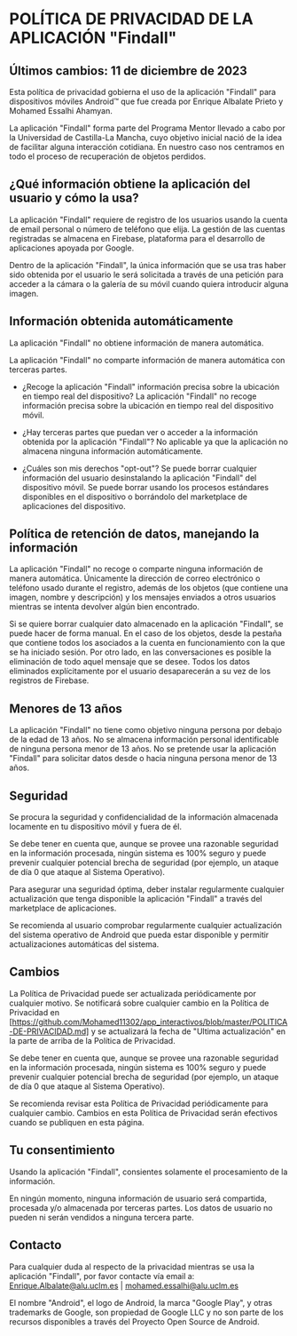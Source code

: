 # POLÍTICA DE PRIVACIDAD DE LA APLICACIÓN "Findall"
## Últimos cambios: 11 de diciembre de 2023

Esta política de privacidad gobierna el uso de la aplicación "Findall" para dispositivos móviles Android™ que fue creada por Enrique Albalate Prieto y Mohamed Essalhi Ahamyan.

La aplicación "Findall" forma parte del Programa Mentor llevado a cabo por la Universidad de Castilla-La Mancha, cuyo objetivo inicial nació de la idea de facilitar alguna interacción cotidiana. En nuestro caso nos centramos en todo el proceso de recuperación de objetos perdidos.

## ¿Qué información obtiene la aplicación del usuario y cómo la usa?
La aplicación "Findall" requiere de registro de los usuarios usando la cuenta de email personal o número de teléfono que elija. La gestión de las cuentas registradas se almacena en Firebase, plataforma para el desarrollo de aplicaciones apoyada por Google.

Dentro de la aplicación "Findall", la única información que se usa tras haber sido obtenida por el usuario le será solicitada a través de una petición para acceder a la cámara o la galería de su móvil cuando quiera introducir alguna imagen.

## Información obtenida automáticamente
La aplicación "Findall" no obtiene información de manera automática.

La aplicación "Findall" no comparte información de manera automática con terceras partes.

* ¿Recoge la aplicación "Findall" información precisa sobre la ubicación en tiempo real del dispositivo?
La aplicación "Findall" no recoge información precisa sobre la ubicación en tiempo real del dispositivo móvil.

* ¿Hay terceras partes que puedan ver o acceder a la información obtenida por la aplicación "Findall"?
No aplicable ya que la aplicación no almacena ninguna información automáticamente.

* ¿Cuáles son mis derechos "opt-out"?
Se puede borrar cualquier información del usuario desinstalando la aplicación "Findall" del dispositivo móvil. Se puede borrar usando los procesos estándares disponibles en el dispositivo o borrándolo del marketplace de aplicaciones del dispositivo.

## Política de retención de datos, manejando la información
La aplicación "Findall" no recoge o comparte ninguna información de manera automática. Únicamente la dirección de correo electrónico o teléfono usado durante el registro, además de los objetos (que contiene una imagen, nombre y descripción) y los mensajes enviados a otros usuarios mientras se intenta devolver algún bien encontrado.

Si se quiere borrar cualquier dato almacenado en la aplicación "Findall", se puede hacer de forma manual. En el caso de los objetos, desde la pestaña que contiene todos los asociados a la cuenta en funcionamiento con la que se ha iniciado sesión. Por otro lado, en las conversaciones es posible la eliminación de todo aquel mensaje que se desee. Todos los datos eliminados explícitamente por el usuario desaparecerán a su vez de los registros de Firebase.

## Menores de 13 años
La aplicación "Findall" no tiene como objetivo ninguna persona por debajo de la edad de 13 años. No se almacena información personal identificable de ninguna persona menor de 13 años. No se pretende usar la aplicación "Findall" para solicitar datos desde o hacia ninguna persona menor de 13 años. 

## Seguridad
Se procura la seguridad y confidencialidad de la información almacenada locamente en tu dispositivo móvil y fuera de él.

Se debe tener en cuenta que, aunque se provee una razonable seguridad en la información procesada, ningún sistema es 100% seguro y puede prevenir cualquier potencial brecha de seguridad (por ejemplo, un ataque de día 0 que ataque al Sistema Operativo).

Para asegurar una seguridad óptima, deber instalar regularmente cualquier actualización que tenga disponible la aplicación "Findall" a través del marketplace de aplicaciones.

Se recomienda al usuario comprobar regularmente cualquier actualización del sistema operativo de Android que pueda estar disponible y permitir actualizaciones automáticas del sistema.

## Cambios
La Política de Privacidad puede ser actualizada periódicamente por cualquier motivo. Se notificará sobre cualquier cambio en la Política de Privacidad en [https://github.com/Mohamed11302/app_interactivos/blob/master/POLITICA-DE-PRIVACIDAD.md] y se actualizará la fecha de "Ultima actualización" en la parte de arriba de la Política de Privacidad.

Se debe tener en cuenta que, aunque se provee una razonable seguridad en la información procesada, ningún sistema es 100% seguro y puede prevenir cualquier potencial brecha de seguridad (por ejemplo, un ataque de día 0 que ataque al Sistema Operativo).

Se recomienda revisar esta Política de Privacidad periódicamente para cualquier cambio. Cambios en esta Política de Privacidad serán efectivos cuando se publiquen en esta página.

## Tu consentimiento
Usando la aplicación "Findall", consientes solamente el procesamiento de la información.

En ningún momento, ninguna información de usuario será compartida, procesada y/o almacenada por terceras partes. Los datos de usuario no pueden ni serán vendidos a ninguna tercera parte.

## Contacto 
Para cualquier duda al respecto de la privacidad mientras se usa la aplicación "Findall", por favor contacte vía email a: 
Enrique.Albalate@alu.uclm.es | mohamed.essalhi@alu.uclm.es

El nombre "Android", el logo de Android, la marca "Google Play", y otras trademarks de Google, son propiedad de Google LLC y no son parte de los recursos disponibles a través del Proyecto Open Source de Android.
